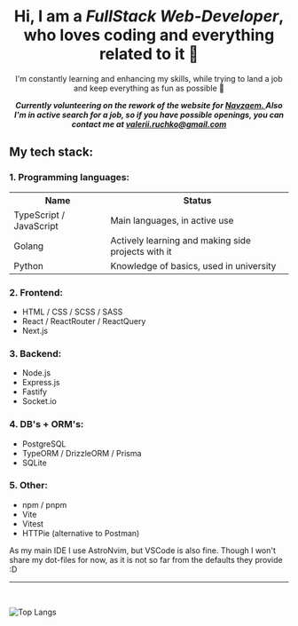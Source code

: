 <div align="center">
	<h1> Hi, I am a <em>FullStack Web-Developer</em>, who loves coding and everything related to it 👀 </h1>
		<p>I'm constantly learning and enhancing my skills, while trying to land a job and keep everything as fun as possible 💃</p>

***Currently volunteering on the rework of the website for <a href="https://navzaem.com/">Navzaem. </a>***
***Also I'm in active search for a job, so if you have possible openings, you can contact me at <a href="mailto:valerii.ruchko@gmail.com">valerii.ruchko@gmail.com</a>***
</div>

## My tech stack:

### 1. Programming languages:
<table>
		<tr>
			<th>Name</th>
			<th>Status</th>
		</tr>
		<tr>
			<td>TypeScript / JavaScript</td>
			<td>Main languages, in active use</td>
		</tr>
		<tr>
			<td>Golang</td>
			<td>Actively learning and making side projects with it</td>
		</tr>
		<tr>
			<td>Python</td>
			<td>Knowledge of basics, used in university</td>
		</tr>
</table>

### 2. Frontend:
- HTML / CSS / SCSS / SASS
- React / ReactRouter / ReactQuery
- Next.js
	
### 3. Backend:
- Node.js
- Express.js
- Fastify
- Socket.io

### 4. DB's + ORM's:
- PostgreSQL
- TypeORM / DrizzleORM / Prisma
- SQLite

### 5. Other:
- npm / pnpm
- Vite
- Vitest
- HTTPie (alternative to Postman)



As my main IDE I use AstroNvim, but VSCode is also fine.
Though I won't share my dot-files for now, as it is not so far from the defaults they provide :D

<hr/>
<br/>


![Top Langs](https://github-readme-stats.vercel.app/api/top-langs/?username=valeriiruchko&size_weight=0.5&count_weight=0.5&layout=pie)

<!--
**ValeriiRuchko/ValeriiRuchko** is a ✨ _special_ ✨ repository because its `README.md` (this file) appears on your GitHub profile.

Here are some ideas to get you started:

- 🔭 I’m currently working on ...
- 🌱 I’m currently learning ...
- 👯 I’m looking to collaborate on ...
- 🤔 I’m looking for help with ...
- 💬 Ask me about ...
- 📫 How to reach me: ...
- 😄 Pronouns: ...
- ⚡ Fun fact: ...
-->
